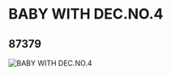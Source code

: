 # BABY WITH DEC.NO.4
## 87379
![BABY WITH DEC.NO.4](https://lc-www-live-s.legocdn.com/media/bricks/5/2/4552302.jpg)